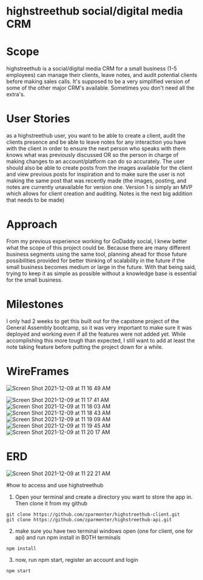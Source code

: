 # highstreethub social/digital media CRM 

# Scope

highstreethub is a social/digital media CRM for a small business (1-5 employees) can manage their clients, leave notes, and audit potential clients before 
making sales calls. It's supposed to be a very simplified version of some of the other major CRM's available. Sometimes you don't need all the extra's.

# User Stories

as a highstreethub user, you want to be able to create a client, audit the clients presence and be able to leave notes for any interaction you have with
the client in order to ensure the next person who speaks with them knows what was previously discussed OR so the person in charge of making changes to an
account/platform can do so accurately. The user should also be able to create posts from the images available for the client and view previous posts for 
inspiration and to make sure the user is not making the same post that was recently made (the images, posting, and notes are currently unavailable for version
one. Version 1 is simply an MVP which allows for client creation and auditing. Notes is the next big addition that needs to be made)

# Approach

From my previous experience working for GoDaddy social, I knew better what the scope of this project could be. Because there are many different business segments using the same tool, planning ahead for those future possibilities provided for better thinking of scalability in the future if the small business becomes medium
or large in the future. With that being said, trying to keep it as simple as possible without a knowledge base is essential for the small business.

# Milestones 

I only had 2 weeks to get this built out for the capstone project of the General Assembly bootcamp, so it was very important to make sure it was deployed and 
working even if all the features were not added yet. While accomplishing this more tough than expected, I still want to add at least the note taking feature
before putting the project down for a while. 

# WireFrames


![Screen Shot 2021-12-09 at 11 16 49 AM](https://user-images.githubusercontent.com/68616195/145444261-c5cd8e8a-1547-477f-b0cc-b5ac025aa720.png)

![Screen Shot 2021-12-09 at 11 17 41 AM](https://user-images.githubusercontent.com/68616195/145444404-b99d923e-da54-4b33-9fb0-152c3f51cd44.png)
 ![Screen Shot 2021-12-09 at 11 18 03 AM](https://user-images.githubusercontent.com/68616195/145444485-ee3adca8-2ea2-4053-b8fe-5410ea42ff86.png)
![Screen Shot 2021-12-09 at 11 18 43 AM](https://user-images.githubusercontent.com/68616195/145444606-ba89359d-7d8f-4ad0-85d0-f3c22bbeaf9d.png)
![Screen Shot 2021-12-09 at 11 19 09 AM](https://user-images.githubusercontent.com/68616195/145444669-5b5b3803-5f46-4548-982f-7367aaedbd67.png)
![Screen Shot 2021-12-09 at 11 19 45 AM](https://user-images.githubusercontent.com/68616195/145444751-ec0191a1-be21-4fad-af30-67a752b8b4b9.png)
![Screen Shot 2021-12-09 at 11 20 17 AM](https://user-images.githubusercontent.com/68616195/145444837-e8ef2e8d-0628-42e5-a58a-a886826d888b.png)

# ERD
 ![Screen Shot 2021-12-09 at 11 22 21 AM](https://user-images.githubusercontent.com/68616195/145445181-410a847c-5eb3-4949-9537-f7b0a8988467.png)


#how to access and use highstreethub

1. Open your terminal and create a directory you want to store the app in. Then clone it from my github
```
git clone https://github.com/zparmenter/highstreethub-client.git
git clone https://github.com/zparmenter/highstreethub-api.git
```
2. make sure you have two terminal windows open (one for client, one for api) and run npm install in BOTH terminals
```
npm install
```
3. now, run npm start, register an account and login
```
npm start
```






